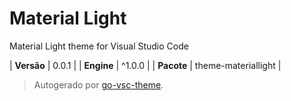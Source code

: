 # Material Light

Material Light theme for Visual Studio Code

| **Versão** | 0.0.1 |
| **Engine** | ^1.0.0 |
| **Pacote** | theme-materiallight |

> Autogerado por [go-vsc-theme](https://github.com/natalbu/go-vsc-theme).
